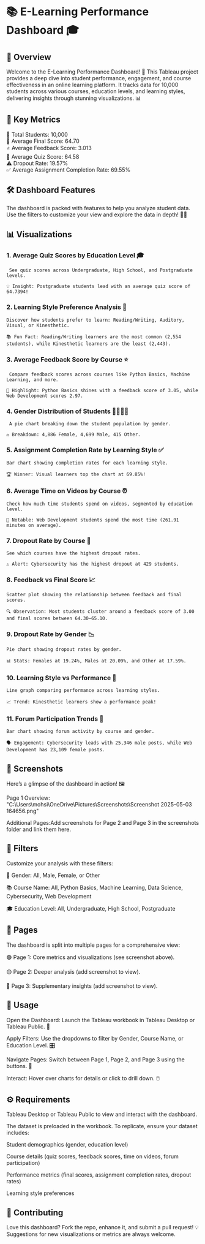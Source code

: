 # 📚 E-Learning Performance Dashboard 🎓


## 🌟 Overview

Welcome to the E-Learning Performance Dashboard! 🚀 This Tableau project provides a deep dive into student performance, engagement, and course effectiveness in an online learning platform. It tracks data for 10,000 students across various courses, education levels, and learning styles, delivering insights through stunning visualizations. 📊


## 🔑 Key Metrics

👥 Total Students: 10,000  
🎯 Average Final Score: 64.70  
⭐ Average Feedback Score: 3.013  
📝 Average Quiz Score: 64.58  
⚠️ Dropout Rate: 19.57%  
✅ Average Assignment Completion Rate: 69.55%


## 🛠️ Dashboard Features

The dashboard is packed with features to help you analyze student data. Use the filters to customize your view and explore the data in depth! 🕵️‍♀️

## 📊 Visualizations

### 1. Average Quiz Scores by Education Level 🎓  

     See quiz scores across Undergraduate, High School, and Postgraduate levels.  

    💡 Insight: Postgraduate students lead with an average quiz score of 64.7394!


### 2. Learning Style Preference Analysis 🧠  

    Discover how students prefer to learn: Reading/Writing, Auditory, Visual, or Kinesthetic.

    📚 Fun Fact: Reading/Writing learners are the most common (2,554 students), while Kinesthetic learners are the least (2,443).


### 3. Average Feedback Score by Course ⭐  

     Compare feedback scores across courses like Python Basics, Machine Learning, and more.  
    
    🌟 Highlight: Python Basics shines with a feedback score of 3.05, while Web Development scores 2.97.


### 4. Gender Distribution of Students 👩‍🎓👨‍🎓  

     A pie chart breaking down the student population by gender.  
     
    ⚖️ Breakdown: 4,886 Female, 4,699 Male, 415 Other.


### 5. Assignment Completion Rate by Learning Style ✅  

    Bar chart showing completion rates for each learning style.  

    🏆 Winner: Visual learners top the chart at 69.85%!


### 6. Average Time on Videos by Course ⏰  

    Check how much time students spend on videos, segmented by education level.  

    🎥 Notable: Web Development students spend the most time (261.91 minutes on average).


### 7. Dropout Rate by Course 🚪  

    See which courses have the highest dropout rates.  

    ⚠️ Alert: Cybersecurity has the highest dropout at 429 students.


### 8. Feedback vs Final Score 📈  

    Scatter plot showing the relationship between feedback and final scores.  

    🔍 Observation: Most students cluster around a feedback score of 3.00 and final scores between 64.30–65.10.


### 9. Dropout Rate by Gender 📉  

    Pie chart showing dropout rates by gender.  

    📊 Stats: Females at 19.24%, Males at 20.09%, and Other at 17.59%.


### 10. Learning Style vs Performance 📅  

    Line graph comparing performance across learning styles.  

    📈 Trend: Kinesthetic learners show a performance peak!


### 11. Forum Participation Trends 💬  

    Bar chart showing forum activity by course and gender.  
    
    🗣️ Engagement: Cybersecurity leads with 25,346 male posts, while Web Development has 23,109 female posts.



## 🎨 Screenshots

Here’s a glimpse of the dashboard in action! 🖼️  

Page 1 Overview: "C:\Users\mohsi\OneDrive\Pictures\Screenshots\Screenshot 2025-05-03 164656.png"

Additional Pages:Add screenshots for Page 2 and Page 3 in the screenshots folder and link them here.


## 🧩 Filters

Customize your analysis with these filters:  


👤 Gender: All, Male, Female, or Other  

📚 Course Name: All, Python Basics, Machine Learning, Data Science, Cybersecurity, Web Development  

🎓 Education Level: All, Undergraduate, High School, Postgraduate


## 📄 Pages

The dashboard is split into multiple pages for a comprehensive view:  


🟢 Page 1: Core metrics and visualizations (see screenshot above).

🟡 Page 2: Deeper analysis (add screenshot to view).  

🔴 Page 3: Supplementary insights (add screenshot to view).


## 🚀 Usage

Open the Dashboard: Launch the Tableau workbook in Tableau Desktop or Tableau Public. 📂  

Apply Filters: Use the dropdowns to filter by Gender, Course Name, or Education Level. 🎛️  

Navigate Pages: Switch between Page 1, Page 2, and Page 3 using the buttons. 📑  

Interact: Hover over charts for details or click to drill down. 🖱️


## ⚙️ Requirements

Tableau Desktop or Tableau Public to view and interact with the dashboard.  

The dataset is preloaded in the workbook. To replicate, ensure your dataset includes:  

Student demographics (gender, education level)  

Course details (quiz scores, feedback scores, time on videos, forum participation)  

Performance metrics (final scores, assignment completion rates, dropout rates)  

Learning style preferences



## 🤝 Contributing

Love this dashboard? Fork the repo, enhance it, and submit a pull request! 💡 Suggestions for new visualizations or metrics are always welcome.  

